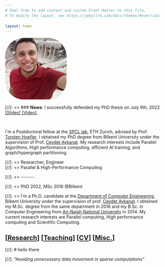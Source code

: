 ```yaml
---
# Feel free to add content and custom Front Matter to this file.
# To modify the layout, see https://jekyllrb.com/docs/themes/#overriding-theme-defaults

layout: home
---
```


<img src="images/nabil.jpg" style="width: 200px; height: 200px; object-fit: cover ; border-radius:30%;"/>


[//]: <> ### **News**: I successfully defended my PhD thesis on July 6th, 2022 [[Slides]](/def_pres.pdf) [[Video]](https://youtu.be/fU5wSwCtX50).  

&nbsp;  

I'm a Postdoctoral fellow at the [SPCL lab][spclwp], ETH Zurich, advised by Prof. [Torsten Hoefler][htorwp]. I obtained my PhD degree from Bilkent University under the supervision of Prof. [Cevdet Aykanat][aykanatwp]. My research interests include Parallel Algorithms, High performance computing, efficient AI training, and graph/hypergraph partitioning.   


[//]: <> Researcher, Engineer  
[//]: <> Parallel & High-Performance Computing  

[//]: <> ------- 


[//]: <> PhD 2022, MSc 2016 @Bilkent  

[//]: <> I'm a Ph.D. candidate at the [Department of Computer Engineering][bilcswp], Bilkent University under the supervision of prof. [Cevdet Aykanat][aykanatwp]. I obtained my M.Sc. degree from the same department in 2016 and my B.Sc. in Computer Engineering from [An-Najah National University][najahCEwp] in 2014. My current research interests are Parallel computing, High performance computing and Scientific Computing.  



## [[Research](/research)] [[Teaching](/ta)] [[CV](/cv.pdf)] [[Misc.](/misc)]

[//]: # hello there

[//]: *"Avoiding unnecessary data movement in sparse computations"*

[aykanatwp]: <http://cs.bilkent.edu.tr/~aykanat>
[bilcswp]: <http://cs.bilkent.edu.tr>
[najahCEwp]: <http://eng.najah.edu>
[spclwp]: <http://spcl.inf.ethz.ch>
[htorwp]: <http://htor.inf.ethz.ch>
